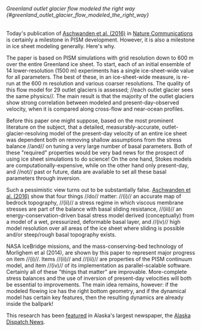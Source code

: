 ###### Greenland outlet glacier flow modeled the right way {#greenland_outlet_glacier_flow_modeled_the_right_way}

Today\'s publication of [Aschwanden et al.
(2016)](http://dx.doi.org/10.1038/ncomms10524) in [Nature
Communications](http://www.nature.com/ncomms/) is certainly a
milestone in PISM development. However, it is also a milestone in ice
sheet modeling generally. Here\'s why.

The paper is based on PISM simulations with grid resolution down to 600
m over the entire Greenland ice sheet. To start, each of an initial
ensemble of 14 lower-resolution (1500 m) experiments has a single
ice-sheet-wide value for all parameters. The best of these, in an
ice-sheet-wide measure, is re-run at the 600 m resolution and various
coarser resolutions. The quality of this flow model for 29 outlet
glaciers is assessed; //each outlet glacier sees the same physics//. The
main result is that the majority of the outlet glaciers show strong
correlation between modeled and present-day-observed velocity, when it
is compared along cross-flow and near-ocean profiles.

Before this paper one might suppose, based on the most prominent
literature on the subject, that a detailed, measurably-accurate,
outlet-glacier-resolving model of the present-day velocity of an entire
ice sheet was dependent both on removing shallow assumptions from the
stress balance //and// on tuning a very large number of basal
parameters. Both of these \"required\" properties would be very bad news
for the prospect of using ice sheet simulations to do science! On the
one hand, Stokes models are computationally-expensive, while on the
other hand only present-day, and //not// past or future, data are
available to set all these basal parameters through inversion.

Such a pessimistic view turns out to be substantially false. [Aschwanden
et al. (2016)](http://dx.doi.org/10.1038/ncomms10524) show
that four things //do// matter: //(i)// an accurate map of bedrock
topography, //(ii)// a stress regime in which viscous membrane stresses
are part of the balance with basal sliding resistance, //(iii)// an
energy-conservation-driven basal stress model derived (conceptually)
from a model of a wet, pressurized, deformable basal layer, and //(iv)//
high model resolution over all areas of the ice sheet where sliding is
possible and/or steep/rough basal topography exists.

NASA IceBridge missions, and the mass-conserving-bed technology of
Morlighem et al (2014), are shown by this paper to represent major
progress on item //(i)//. Items //(ii)// and //(iii)// are properties of
the PISM continuum model, and item //(iv)// of its implementation as
parallel-scalable software. Certainly all of these \"things that
matter\" are improvable. More-complete stress balances and the use of
inversion of present-day velocities will both be essential to
improvements. The main idea remains, however: if the modeled flowing ice
has the right bottom geometry, and if the dynamical model has certain
key features, then the resulting dynamics are already inside the
ballpark!

This research has been
[featured](http://www.adn.com/article/20160203/uaf-researchers-new-model-predicts-flow-greenlands-glaciers)
in Alaska\'s largest newspaper, the [Alaska Dispatch
News](http://www.adn.com/).
